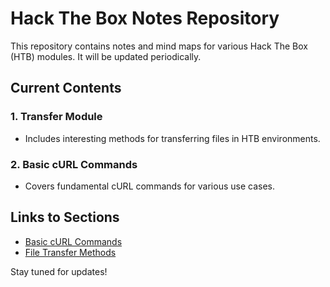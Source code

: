 # Hack The Box Notes Repository

This repository contains notes and mind maps for various Hack The Box (HTB) modules. It will be updated periodically.

## Current Contents
### 1. Transfer Module
- Includes interesting methods for transferring files in HTB environments.

### 2. Basic cURL Commands
- Covers fundamental cURL commands for various use cases.

## Links to Sections
- [Basic cURL Commands](https://github.com/farbod271/Cybersecurity/tree/main/HTB/basic)
- [File Transfer Methods](https://github.com/farbod271/Cybersecurity/tree/main/HTB/file%20transfer)

Stay tuned for updates!
